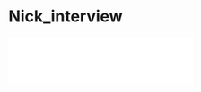 # Nick_interview
<div>
<iframe frameborder="no" border="0" marginwidth="0" marginheight="0" width=330 height=86 src="//music.163.com/outchain/player?type=2&id=1892579773&auto=0&height=66"></iframe>
</div>
